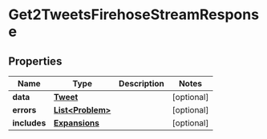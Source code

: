 

# Get2TweetsFirehoseStreamResponse


## Properties

| Name | Type | Description | Notes |
|------------ | ------------- | ------------- | -------------|
|**data** | [**Tweet**](Tweet.md) |  |  [optional] |
|**errors** | [**List&lt;Problem&gt;**](Problem.md) |  |  [optional] |
|**includes** | [**Expansions**](Expansions.md) |  |  [optional] |



